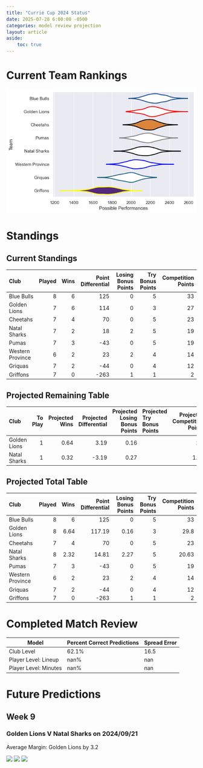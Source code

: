 ```yaml
---  
title: "Currie Cup 2024 Status"  
date: 2025-07-28 6:00:00 -0500  
categories: model review projection  
layout: article  
aside:  
    toc: true  
---
```

# Current Team Rankings


![Club Rankings](plots/rankings_Currie_Cup_2024.png)
# Standings

## Current Standings


| Club             |   Played |   Wins |   Point Differential |   Losing Bonus Points |   Try Bonus Points |   Competition Points |
|:-----------------|---------:|-------:|---------------------:|----------------------:|-------------------:|---------------------:|
| Blue Bulls       |        8 |      6 |                  125 |                     0 |                  5 |                   33 |
| Golden Lions     |        7 |      6 |                  114 |                     0 |                  3 |                   27 |
| Cheetahs         |        7 |      4 |                   70 |                     0 |                  5 |                   23 |
| Natal Sharks     |        7 |      2 |                   18 |                     2 |                  5 |                   19 |
| Pumas            |        7 |      3 |                  -43 |                     0 |                  5 |                   19 |
| Western Province |        6 |      2 |                   23 |                     2 |                  4 |                   14 |
| Griquas          |        7 |      2 |                  -44 |                     0 |                  4 |                   12 |
| Griffons         |        7 |      0 |                 -263 |                     1 |                  1 |                    2 |



## Projected Remaining Table


| Club         |   To Play |   Projected Wins |   Projected Differential |   Projected Losing Bonus Points | Projected Try Bonus Points   |   Projected Competition Points |
|:-------------|----------:|-----------------:|-------------------------:|--------------------------------:|:-----------------------------|-------------------------------:|
| Golden Lions |         1 |             0.64 |                     3.19 |                            0.16 |                              |                           2.8  |
| Natal Sharks |         1 |             0.32 |                    -3.19 |                            0.27 |                              |                           1.63 |



## Projected Total Table


| Club             |   Played |   Wins |   Point Differential |   Losing Bonus Points |   Try Bonus Points |   Competition Points |
|:-----------------|---------:|-------:|---------------------:|----------------------:|-------------------:|---------------------:|
| Blue Bulls       |        8 |   6    |               125    |                  0    |                  5 |                33    |
| Golden Lions     |        8 |   6.64 |               117.19 |                  0.16 |                  3 |                29.8  |
| Cheetahs         |        7 |   4    |                70    |                  0    |                  5 |                23    |
| Natal Sharks     |        8 |   2.32 |                14.81 |                  2.27 |                  5 |                20.63 |
| Pumas            |        7 |   3    |               -43    |                  0    |                  5 |                19    |
| Western Province |        6 |   2    |                23    |                  2    |                  4 |                14    |
| Griquas          |        7 |   2    |               -44    |                  0    |                  4 |                12    |
| Griffons         |        7 |   0    |              -263    |                  1    |                  1 |                 2    |



# Completed Match Review


| Model | Percent Correct Predictions | Spread Error |
| ------ | ------ | ------ |
| Club Level | 62.1% | 16.5 |
| Player Level: Lineup | nan% | nan |
| Player Level: Minutes | nan% | nan |


# Future Predictions

## Week 9

### Golden Lions V Natal Sharks on 2024/09/21


Average Margin: Golden Lions by 3.2

<p float="left">
<img src="plots\2024-09-21-GoldenLions_V_NatalSharks_performances.png" width="32%" />
<img src="plots\2024-09-21-GoldenLions_V_NatalSharks_resultbar.png" width="32%" />
<img src="plots\2024-09-21-GoldenLions_V_NatalSharks_spreads.png" width="32%" />
</p>
